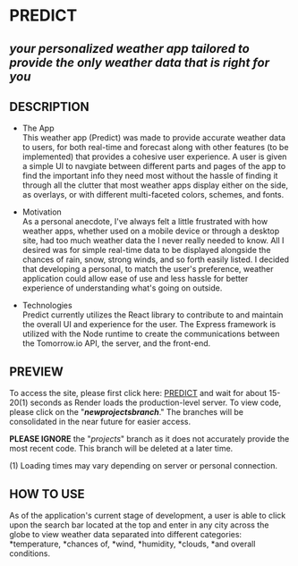 # PREDICT 
## *your personalized weather app tailored to provide the only weather data that is right for you*


## DESCRIPTION
- The App\
This weather app (Predict) was made to provide accurate weather data to users, for both real-time and forecast along with other 
features (to be implemented) that provides a cohesive user experience. A user is given a simple UI to navgiate between different parts and pages of the app to find the important info they need most without the hassle of finding it through all the clutter that most weather apps display either on the side, as overlays, or with different multi-faceted colors, schemes, and fonts. 

- Motivation\
As a personal anecdote, I've always felt a little frustrated with how weather apps, whether used on a mobile device or through a desktop site, had too much weather data the I never really needed to know. All I desired was for simple real-time data to be displayed alongside the chances of rain, snow, strong winds, and so forth easily listed. I decided that developing a personal, to match the user's preference, weather application could allow ease of use and less hassle for better experience of understanding what's going on outside. 

- Technologies\
Predict currently utilizes the React library to contribute to and maintain the overall UI and experience for the user. The Express framework is utilized with the Node runtime to create the communications between the Tomorrow.io API, the server, and the front-end.

## PREVIEW
To access the site, please first click here: [PREDICT](https://predict-weather-forecast-app.onrender.com/) and wait for about 15-20(1) seconds as Render loads the production-level server.
To view code, please click on the "***newprojectsbranch***." The branches will be consolidated in the near future for easier access.

**PLEASE IGNORE** the "*projects*" branch as it does not accurately provide the most recent code. This branch will be deleted at a later time. 

(1) Loading times may vary depending on server or personal connection.


## HOW TO USE
As of the application's current stage of development, a user is able to click upon the search bar located at the top and enter in any city across the globe to view weather data separated into different categories: *temperature, *chances of, *wind, *humidity, *clouds, *and overall conditions. 


